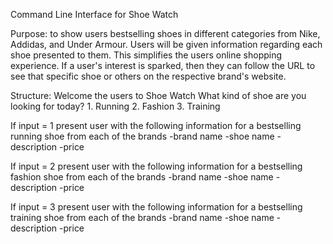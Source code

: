 Command Line Interface for Shoe Watch

Purpose: to show users bestselling shoes in different categories from Nike, Addidas, and Under Armour. Users will be given information regarding each shoe presented to them. This simplifies the users online shopping experience. If a user's interest is sparked, then they can follow the URL to see that specific shoe or others on the respective brand's website.

Structure:
  Welcome the users to Shoe Watch
    What kind of shoe are you looking for today?
      1. Running
      2. Fashion
      3. Training

  If input = 1
    present user with the following information for a bestselling running shoe from each of the brands
      -brand name
      -shoe name
      -description
      -price

  If input = 2
    present user with the following information for a bestselling fashion shoe from each of the brands
      -brand name
      -shoe name
      -description
      -price

  If input = 3
    present user with the following information for a bestselling training shoe from each of the brands
      -brand name
      -shoe name
      -description
      -price
